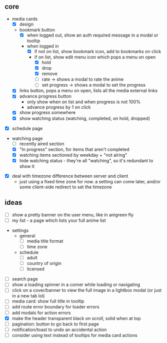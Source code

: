 ## core

- media cards
  - [x] design
  - bookmark button
    - [x] when logged out, show an auth required message in a modal or tooltip
    - when logged in
      - [x] if not on list, show bookmark icon, add to bookmarks on click
      - if on list, show edit menu icon which pops a menu on open
        - [x] hold
        - [x] drop
        - [x] remove
        - [ ] rate -> shows a modal to rate the anime
        - [ ] set progress -> shows a modal to set the progress
  - [x] links button, pops a menu on open, lists all the media external links
  - [x] advance progress button
    - only show when on list and when progress is not 100%
    - advance progress by 1 on click
  - [x] show progress somewhere
  - [x] show watching status (watching, completed, on hold, dropped)
- [x] schedule page
- watching page
  - [ ] recently aired section
  - [x] "In progress" section, for items that aren't completed
  - [x] watching items sectioned by weekday + "not airing"
  - [x] hide watching status - they're all "watching", so it's redundant to show it
- [x] deal with timezone difference between server and client
  - just using a fixed time zone for now. a setting can come later, and/or some client-side redirect to set the timezone

## ideas

- [ ] show a pretty banner on the user menu, like in anigreen fly
- [ ] my list - a page which lists your full anime list
- settings
  - general
    - [ ] media title format
    - [ ] time zone
  - schedule
    - [ ] adult
    - [ ] country of origin
    - [ ] licensed
- [ ] search page
- [ ] show a loading spinner in a corner while loading or navigating
- [ ] click on a cover/banner to view the full image in a lightbox modal (or just in a new tab lol)
- [ ] media card: show full title in tooltip
- [ ] add route error boundary for loader errors
- [ ] add modals for action errors
- [x] make the header transparent black on scroll, solid when at top
- [ ] pagination: button to go back to first page
- [ ] notification/toast to undo an accidental action
- [ ] consider using text instead of tooltips for media card actions
